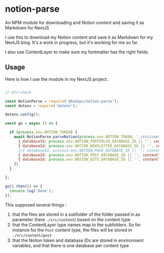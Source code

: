 # notion-parse
An NPM module for downloading and Notion content and saving it as Markdown for NextJS

I use this to download my Notion content and save it as Markdown for my NextJS blog. It's a work in progress, but it's working for me so far.

I also use ContentLayer to make sure my fontmatter has the right fields.

## Usage

Here is how I use the module in my NextJS project.

```js

// @ts-check

const NotionParse = require('@kodaps/notion-parse');
const dotenv = require('dotenv');

dotenv.config();

const go = async () => {

  if (process.env.NOTION_TOKEN) {
    await NotionParse.parseNotion(process.env.NOTION_TOKEN, './src/content', [
      { databaseId: process.env.NOTION_PORTFOLIO_DATABASE_ID || '', contentType: 'Portfolio' },
      { databaseId: process.env.NOTION_NEWSLETTER_DATABASE_ID || '', contentType: 'Newsletter', languageField: 'lang' },
      //{ databaseId: process.env.NOTION_PAGE_DATABASE_ID || '', contentType: 'Page', languageField: 'lang' },
      { databaseId: process.env.NOTION_POST_DATABASE_ID || '', contentType: 'Post', languageField: 'lang', filterFields: [ 'translation', 'createdAt', 'status', 'Type'] },
      { databaseId: process.env.NOTION_BITS_DATABASE_ID || '', contentType: 'Bit', languageField: 'lang' },
    ])
  }

};

go().then(() => {
  console.log('Done');
});

```

This supposed several things :
1. that the files are stored in a subfolder of the folder passed in as parameter (here `./src/content`) based on the content type
2. that the ContentLayer type names map to the subfolders. So for instance for the `Post` content type, the files will be stored in `./src/content/post`
3. that the Notion token and database IDs are stored in environment variables, and that there is one database per content type